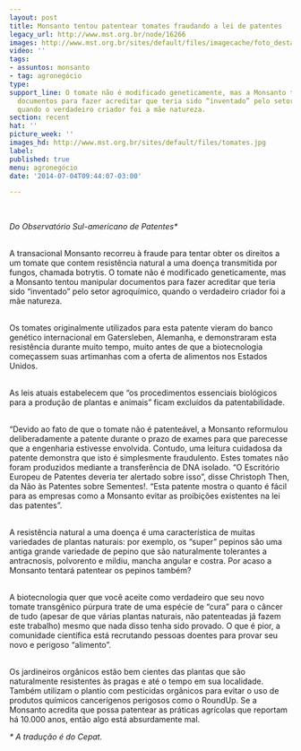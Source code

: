 ```yaml
---
layout: post
title: Monsanto tentou patentear tomates fraudando a lei de patentes
legacy_url: http://www.mst.org.br/node/16266
images: http://www.mst.org.br/sites/default/files/imagecache/foto_destaque/tomates.jpg
video: ''
tags:
- assuntos: monsanto
- tag: agronegócio
type: 
support_line: O tomate não é modificado geneticamente, mas a Monsanto tentou manipular
  documentos para fazer acreditar que teria sido “inventado” pelo setor agroquímico,
  quando o verdadeiro criador foi a mãe natureza.
section: recent
hat: ''
picture_week: ''
images_hd: http://www.mst.org.br/sites/default/files/tomates.jpg
label: 
published: true
menu: agronegócio
date: '2014-07-04T09:44:07-03:00'

---
```

<p>&nbsp;</p><p><em>Do Observatório Sul-americano de Patentes*</em></p><p><br>A transacional Monsanto recorreu à fraude para tentar obter os direitos a um tomate que contem resistência natural a uma doença transmitida por fungos, chamada botrytis. O tomate não é modificado geneticamente, mas a Monsanto tentou manipular documentos para fazer acreditar que teria sido “inventado” pelo setor agroquímico, quando o verdadeiro criador foi a mãe natureza.</p><p><br>Os tomates originalmente utilizados para esta patente vieram do banco genético internacional em Gatersleben, Alemanha, e demonstraram esta resistência durante muito tempo, muito antes de que a biotecnologia começassem suas artimanhas com a oferta de alimentos nos Estados Unidos.</p><p><br>As leis atuais estabelecem que “os procedimentos essenciais biológicos para a produção de plantas e animais” ficam excluídos da patentabilidade.</p><p><br>“Devido ao fato de que o tomate não é patenteável, a Monsanto reformulou deliberadamente a patente durante o prazo de exames para que parecesse que a engenharia estivesse envolvida. Contudo, uma leitura cuidadosa da patente demonstra que isto é simplesmente fraudulento. Estes tomates não foram produzidos mediante a transferência de DNA isolado. “O Escritório Europeu de Patentes deveria ter alertado sobre isso”, disse Christoph Then, da Não às Patentes sobre Sementes!. “Esta patente mostra o quanto é fácil para as empresas como a Monsanto evitar as proibições existentes na lei das patentes”.</p><p><br>A resistência natural a uma doença é uma característica de muitas variedades de plantas naturais: por exemplo, os “super” pepinos são uma antiga grande variedade de pepino que são naturalmente tolerantes a antracnosis, polvorento e mildiu, mancha angular e costra. Por acaso a Monsanto tentará patentear os pepinos também?</p><p><br>A biotecnologia quer que você aceite como verdadeiro que seu novo tomate transgênico púrpura trate de uma espécie de “cura” para o câncer de tudo (apesar de que várias plantas naturais, não patenteadas já fazem este trabalho) mesmo que nada disso tenha sido provado. O que é pior, a comunidade científica está recrutando pessoas doentes para provar seu novo e perigoso “alimento”.</p><p><br>Os jardineiros orgânicos estão bem cientes das plantas que são naturalmente resistentes às pragas e até o tempo em sua localidade. Também utilizam o plantio com pesticidas orgânicos para evitar o uso de produtos químicos cancerígenos perigosos como o RoundUp. Se a Monsanto acredita que possa patentear as práticas agrícolas que reportam há 10.000 anos, então algo está absurdamente mal.</p><p><em>* A tradução é do Cepat.</em></p><div>&nbsp;</div>
